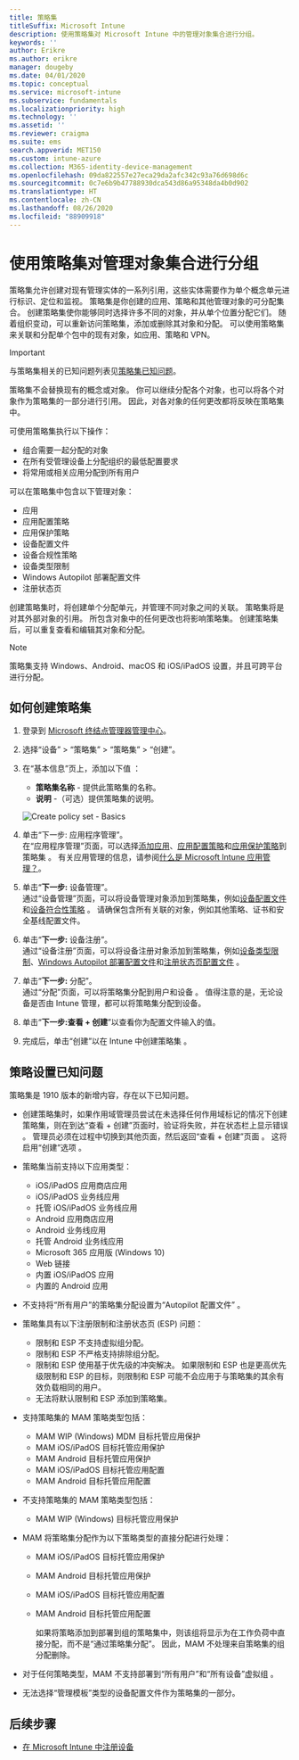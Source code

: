```yaml
---
title: 策略集
titleSuffix: Microsoft Intune
description: 使用策略集对 Microsoft Intune 中的管理对象集合进行分组。
keywords: ''
author: Erikre
ms.author: erikre
manager: dougeby
ms.date: 04/01/2020
ms.topic: conceptual
ms.service: microsoft-intune
ms.subservice: fundamentals
ms.localizationpriority: high
ms.technology: ''
ms.assetid: ''
ms.reviewer: craigma
ms.suite: ems
search.appverid: MET150
ms.custom: intune-azure
ms.collection: M365-identity-device-management
ms.openlocfilehash: 09da822557e27eca29da2afc342c93a76d698d6c
ms.sourcegitcommit: 0c7e6b9b47788930dca543d86a95348da4b0d902
ms.translationtype: HT
ms.contentlocale: zh-CN
ms.lasthandoff: 08/26/2020
ms.locfileid: "88909918"
---
```

# <a name="use-policy-sets-to-group-collections-of-management-objects"></a>使用策略集对管理对象集合进行分组

策略集允许创建对现有管理实体的一系列引用，这些实体需要作为单个概念单元进行标识、定位和监视。 策略集是你创建的应用、策略和其他管理对象的可分配集合。 创建策略集使你能够同时选择许多不同的对象，并从单个位置分配它们。 随着组织变动，可以重新访问策略集，添加或删除其对象和分配。 可以使用策略集来关联和分配单个包中的现有对象，如应用、策略和 VPN。 

> [!IMPORTANT]
> 与策略集相关的已知问题列表见[策略集已知问题](policy-sets.md#policy-sets-known-issues)。

策略集不会替换现有的概念或对象。 你可以继续分配各个对象，也可以将各个对象作为策略集的一部分进行引用。 因此，对各对象的任何更改都将反映在策略集中。

可使用策略集执行以下操作：

- 组合需要一起分配的对象
- 在所有受管理设备上分配组织的最低配置要求
- 将常用或相关应用分配到所有用户

可以在策略集中包含以下管理对象：

- 应用
- 应用配置策略
- 应用保护策略
- 设备配置文件
- 设备合规性策略
- 设备类型限制
- Windows Autopilot 部署配置文件
- 注册状态页

创建策略集时，将创建单个分配单元，并管理不同对象之间的关联。 策略集将是对其外部对象的引用。 所包含对象中的任何更改也将影响策略集。 创建策略集后，可以重复查看和编辑其对象和分配。 

> [!NOTE]
> 策略集支持 Windows、Android、macOS 和 iOS/iPadOS 设置，并且可跨平台进行分配。

## <a name="how-to-create-a-policy-set"></a>如何创建策略集

1. 登录到 [Microsoft 终结点管理器管理中心](https://go.microsoft.com/fwlink/?linkid=2109431)。
2. 选择“设备”   > “策略集”   > “策略集”   > “创建”。 
3. 在“基本信息”页上，添加以下值  ：
    - **策略集名称** - 提供此策略集的名称。
    - **说明** -（可选）提供策略集的说明。
   <p>
      <img alt="Create policy set - Basics" src="./media/policy-sets/policy-sets-01.png">

4. 单击“下一步:  应用程序管理”。<br>
   在“应用程序管理”页面，可以选择[添加应用](../apps/apps-add.md)、[应用配置策略](../apps/app-configuration-policies-overview.md)和[应用保护策略](../apps/app-protection-policy.md)到策略集  。 有关应用管理的信息，请参阅[什么是 Microsoft Intune 应用管理？](../apps/app-management.md)。
5. 单击“**下一步:** 设备管理”。<br>
   通过“设备管理”页面，可以将设备管理对象添加到策略集，例如[设备配置文件](../configuration/device-profiles.md)和[设备符合性策略](../protect/device-compliance-get-started.md)  。 请确保包含所有关联的对象，例如其他策略、证书和安全基线配置文件。
6. 单击“**下一步:** 设备注册”。<br>
   通过“设备注册”页面，可以将设备注册对象添加到策略集，例如[设备类型限制](../enrollment/enrollment-restrictions-set.md)、[Windows Autopilot 部署配置文件](../../autopilot/enrollment-autopilot.md)和[注册状态页配置文件](../enrollment/windows-enrollment-status.md)  。
7. 单击“**下一步:** 分配”。<br>
   通过“分配”页面，可以将策略集分配到用户和设备  。 值得注意的是，无论设备是否由 Intune 管理，都可以将策略集分配到设备。
8. 单击“**下一步:查看 + 创建**”以查看你为配置文件输入的值。
9. 完成后，单击“创建”以在 Intune 中创建策略集  。

## <a name="policy-sets-known-issues"></a>策略设置已知问题

策略集是 1910 版本的新增内容，存在以下已知问题。

- 创建策略集时，如果作用域管理员尝试在未选择任何作用域标记的情况下创建策略集，则在到达“查看 + 创建”页面时，验证将失败，并在状态栏上显示错误  。 管理员必须在过程中切换到其他页面，然后返回“查看 + 创建”页面  。 这将启用“创建”选项  。  

- 策略集当前支持以下应用类型：
  - iOS/iPadOS 应用商店应用
  - iOS/iPadOS 业务线应用
  - 托管 iOS/iPadOS 业务线应用
  - Android 应用商店应用
  - Android 业务线应用
  - 托管 Android 业务线应用
  - Microsoft 365 应用版 (Windows 10)
  - Web 链接
  - 内置 iOS/iPadOS 应用
  - 内置的 Android 应用

- 不支持将“所有用户”的策略集分配设置为“Autopilot 配置文件”   。

- 策略集具有以下注册限制和注册状态页 (ESP) 问题：
  - 限制和 ESP 不支持虚拟组分配。
  - 限制和 ESP 不严格支持排除组分配。 
  - 限制和 ESP 使用基于优先级的冲突解决。 如果限制和 ESP 也是更高优先级限制和 ESP 的目标，则限制和 ESP 可能不会应用于与策略集的其余有效负载相同的用户。
  - 无法将默认限制和 ESP 添加到策略集。

- 支持策略集的 MAM 策略类型包括： 
  - MAM WIP (Windows) MDM 目标托管应用保护 
  - MAM iOS/iPadOS 目标托管应用保护
  - MAM Android 目标托管应用保护
  - MAM iOS/iPadOS 目标托管应用配置
  - MAM Android 目标托管应用配置

- 不支持策略集的 MAM 策略类型包括： 
  - MAM WIP (Windows) 目标托管应用保护

- MAM 将策略集分配作为以下策略类型的直接分配进行处理：
  - MAM iOS/iPadOS 目标托管应用保护
  - MAM Android 目标托管应用保护
  - MAM iOS/iPadOS 目标托管应用配置
  - MAM Android 目标托管应用配置

    如果将策略添加到部署到组的策略集中，则该组将显示为在工作负荷中直接分配，而不是“通过策略集分配”。 因此，MAM 不处理来自策略集的组分配删除。

- 对于任何策略类型，MAM 不支持部署到“所有用户”和“所有设备”虚拟组   。
- 无法选择“管理模板”类型的设备配置文件作为策略集的一部分。

## <a name="next-steps"></a>后续步骤

- [在 Microsoft Intune 中注册设备](../enrollment/index.yml)